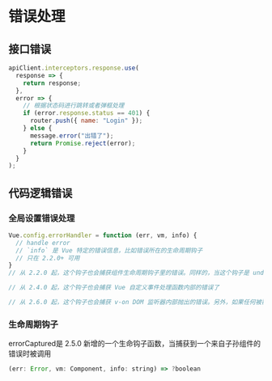 # 错误处理

## 接口错误

```js
apiClient.interceptors.response.use(
  response => {
    return response;
  },
  error => {
    // 根据状态码进行跳转或者弹框处理
    if (error.response.status == 401) {
      router.push({ name: "Login" });
    } else {
      message.error("出错了");
      return Promise.reject(error);
    }
  }
);
```

## 代码逻辑错误

### 全局设置错误处理

```js
Vue.config.errorHandler = function (err, vm, info) {
  // handle error
  // `info` 是 Vue 特定的错误信息，比如错误所在的生命周期钩子
  // 只在 2.2.0+ 可用
}
// 从 2.2.0 起，这个钩子也会捕获组件生命周期钩子里的错误。同样的，当这个钩子是 undefined 时，被捕获的错误会通过 console.error 输出而避免应用崩

// 从 2.4.0 起，这个钩子也会捕获 Vue 自定义事件处理函数内部的错误了

// 从 2.6.0 起，这个钩子也会捕获 v-on DOM 监听器内部抛出的错误。另外，如果任何被覆盖的钩子或处理函数返回一个 Promise 链 (例如 async 函数)，则来自其 Promise 链的错误也会被处理
```

### 生命周期钩子

errorCaptured是 2.5.0 新增的一个生命钩子函数，当捕获到一个来自子孙组件的错误时被调用

```js
(err: Error, vm: Component, info: string) => ?boolean
```
